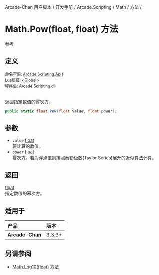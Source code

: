 Arcade-Chan 用户脚本 / 开发手册 / Arcade.Scripting / Math / 方法 /
# Math.Pow(float, float) 方法
参考

## 定义
<div style="font-size: 90%;">
命名空间: <a href="README.md">Arcade.Scripting.Apis</a><br />
Lua层级: &lt;Global&gt;<br />
程序集: Arcade.Scripting.dll
</div><br />

返回指定数值的幂次方。

```csharp
public static float Pow(float value, float power);
```

## 参数
- ``value`` [float](https://docs.microsoft.com/zh-cn/dotnet/api/system.single)  
  要计算的数值。
- ``power`` [float](https://docs.microsoft.com/zh-cn/dotnet/api/system.single)  
  幂次方。若为浮点值则按照泰勒级数(Taylor Series)展开的近似算法计算。

## 返回
[float](https://docs.microsoft.com/zh-cn/dotnet/api/system.single)  
  指定数值的幂次方。

## 适用于
| 产品 | 版本 |
|:----|:----|
| **Arcade-Chan** | 3.3.3+ |

## 另请参阅
- [Math.Log10(float)](Math_Log10.md) 方法